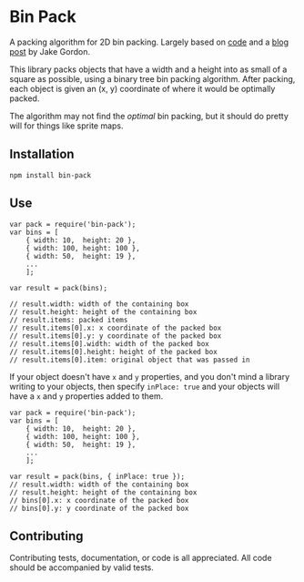 # Bin Pack

A packing algorithm for 2D bin packing. Largely based on [code][code] and a
[blog post][post] by Jake Gordon.

This library packs objects that have a width and a height into as small of a
square as possible, using a binary tree bin packing algorithm. After packing,
each object is given an (x, y) coordinate of where it would be optimally
packed.

The algorithm may not find the *optimal* bin packing, but it should do pretty
will for things like sprite maps.

## Installation

```
npm install bin-pack
```

## Use

```
var pack = require('bin-pack');
var bins = [
	{ width: 10,  height: 20 },
	{ width: 100, height: 100 },
	{ width: 50,  height: 19 },
	...
	];

var result = pack(bins);

// result.width: width of the containing box
// result.height: height of the containing box
// result.items: packed items
// result.items[0].x: x coordinate of the packed box
// result.items[0].y: y coordinate of the packed box
// result.items[0].width: width of the packed box
// result.items[0].height: height of the packed box
// result.items[0].item: original object that was passed in
```

If your object doesn't have `x` and `y` properties, and you don't mind a
library writing to your objects, then specify `inPlace: true` and your objects
will have a `x` and `y` properties added to them.

```
var pack = require('bin-pack');
var bins = [
	{ width: 10,  height: 20 },
	{ width: 100, height: 100 },
	{ width: 50,  height: 19 },
	...
	];

var result = pack(bins, { inPlace: true });
// result.width: width of the containing box
// result.height: height of the containing box
// bins[0].x: x coordinate of the packed box
// bins[0].y: y coordinate of the packed box
```

## Contributing

Contributing tests, documentation, or code is all appreciated. All code should
be accompanied by valid tests.

[code]: https://github.com/jakesgordon/bin-packing
[post]: http://codeincomplete.com/posts/2011/5/7/bin_packing/
